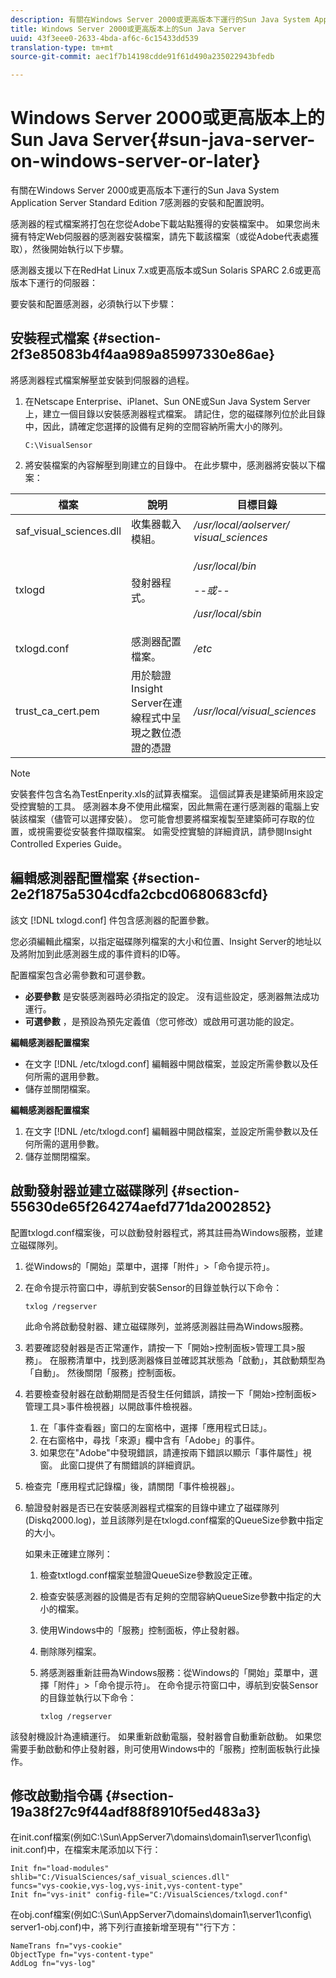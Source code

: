 ```yaml
---
description: 有關在Windows Server 2000或更高版本下運行的Sun Java System Application Server Standard Edition 7感測器的安裝和配置說明。
title: Windows Server 2000或更高版本上的Sun Java Server
uuid: 43f3eee0-2633-4bda-af6c-6c15433dd539
translation-type: tm+mt
source-git-commit: aec1f7b14198cdde91f61d490a235022943bfedb

---
```



# Windows Server 2000或更高版本上的Sun Java Server{#sun-java-server-on-windows-server-or-later}

有關在Windows Server 2000或更高版本下運行的Sun Java System Application Server Standard Edition 7感測器的安裝和配置說明。

感測器的程式檔案將打包在您從Adobe下載站點獲得的安裝檔案中。 如果您尚未擁有特定Web伺服器的感測器安裝檔案，請先下載該檔案（或從Adobe代表處獲取），然後開始執行以下步驟。

感測器支援以下在RedHat Linux 7.x或更高版本或Sun Solaris SPARC 2.6或更高版本下運行的伺服器：

要安裝和配置感測器，必須執行以下步驟：

## 安裝程式檔案 {#section-2f3e85083b4f4aa989a85997330e86ae}

將感測器程式檔案解壓並安裝到伺服器的過程。

1. 在Netscape Enterprise、iPlanet、Sun ONE或Sun Java System Server上，建立一個目錄以安裝感測器程式檔案。 請記住，您的磁碟隊列位於此目錄中，因此，請確定您選擇的設備有足夠的空間容納所需大小的隊列。

   ```
   C:\VisualSensor
   ```

1. 將安裝檔案的內容解壓到剛建立的目錄中。 在此步驟中，感測器將安裝以下檔案：

<table id="table_ABFF5F92271B4F3CB0AC68DAB6A5709F"> 
 <thead> 
  <tr> 
   <th colname="col1" class="entry"> 檔案 </th> 
   <th colname="col2" class="entry"> 說明 </th> 
   <th colname="col3" class="entry"> 目標目錄 </th> 
  </tr> 
 </thead>
 <tbody> 
  <tr> 
   <td colname="col1"> saf_visual_sciences.dll </td> 
   <td colname="col2"> 收集器載入模組。 </td> 
   <td colname="col3"> <i>/usr/local/aolserver/ visual_sciences</i> </td> 
  </tr> 
  <tr> 
   <td colname="col1"> <p>txlogd </p> </td> 
   <td colname="col2"> 發射器程式。 </td> 
   <td colname="col3"> <p><i>/usr/local/bin</i> </p> <p><i>--或--</i> </p> <p><i>/usr/local/sbin</i> </p> </td> 
  </tr> 
  <tr> 
   <td colname="col1"> txlogd.conf </td> 
   <td colname="col2"> 感測器配置檔案。 </td> 
   <td colname="col3"> <i>/etc</i> </td> 
  </tr> 
  <tr> 
   <td colname="col1"> trust_ca_cert.pem </td> 
   <td colname="col2"> 用於驗證Insight Server在連線程式中呈現之數位憑證的憑證 </td> 
   <td colname="col3"> <i>/usr/local/visual_sciences</i> </td> 
  </tr> 
 </tbody> 
</table>

>[!NOTE]
>
>安裝套件包含名為TestEnperity.xls的試算表檔案。 這個試算表是建築師用來設定受控實驗的工具。 感測器本身不使用此檔案，因此無需在運行感測器的電腦上安裝該檔案（儘管可以選擇安裝）。 您可能會想要將檔案複製至建築師可存取的位置，或視需要從安裝套件擷取檔案。 如需受控實驗的詳細資訊，請參閱Insight Controlled Experies Guide。

## 編輯感測器配置檔案 {#section-2e2f1875a5304cdfa2cbcd0680683cfd}

該文 [!DNL txlogd.conf] 件包含感測器的配置參數。

您必須編輯此檔案，以指定磁碟隊列檔案的大小和位置、Insight Server的地址以及將附加到此感測器生成的事件資料的ID等。

配置檔案包含必需參數和可選參數。

* **必要參數** 是安裝感測器時必須指定的設定。 沒有這些設定，感測器無法成功運行。
* **可選參數** ，是預設為預先定義值（您可修改）或啟用可選功能的設定。

**編輯感測器配置檔案**

* 在文字 [!DNL /etc/txlogd.conf] 編輯器中開啟檔案，並設定所需參數以及任何所需的選用參數。
* 儲存並關閉檔案。

**編輯感測器配置檔案**

1. 在文字 [!DNL /etc/txlogd.conf] 編輯器中開啟檔案，並設定所需參數以及任何所需的選用參數。
1. 儲存並關閉檔案。

## 啟動發射器並建立磁碟隊列 {#section-55630de65f264274aefd771da2002852}

配置txlogd.conf檔案後，可以啟動發射器程式，將其註冊為Windows服務，並建立磁碟隊列。

1. 從Windows的「開始」菜單中，選擇「附件」>「命令提示符」。
1. 在命令提示符窗口中，導航到安裝Sensor的目錄並執行以下命令：

   ```
   txlog /regserver
   ```

   此命令將啟動發射器、建立磁碟隊列，並將感測器註冊為Windows服務。

1. 若要確認發射器是否正常運作，請按一下「開始>控制面板>管理工具>服務」。 在服務清單中，找到感測器條目並確認其狀態為「啟動」，其啟動類型為「自動」。 然後關閉「服務」控制面板。
1. 若要檢查發射器在啟動期間是否發生任何錯誤，請按一下「開始>控制面板>管理工具>事件檢視器」以開啟事件檢視器。

   1. 在「事件查看器」窗口的左窗格中，選擇「應用程式日誌」。
   1. 在右窗格中，尋找「來源」欄中含有「Adobe」的事件。
   1. 如果您在&quot;Adobe&quot;中發現錯誤，請連按兩下錯誤以顯示「事件屬性」視窗。 此窗口提供了有關錯誤的詳細資訊。

1. 檢查完「應用程式記錄檔」後，請關閉「事件檢視器」。
1. 驗證發射器是否已在安裝感測器程式檔案的目錄中建立了磁碟隊列(Diskq2000.log)，並且該隊列是在txlogd.conf檔案的QueueSize參數中指定的大小。

   如果未正確建立隊列：

   1. 檢查txtlogd.conf檔案並驗證QueueSize參數設定正確。
   1. 檢查安裝感測器的設備是否有足夠的空間容納QueueSize參數中指定的大小的檔案。
   1. 使用Windows中的「服務」控制面板，停止發射器。
   1. 刪除隊列檔案。
   1. 將感測器重新註冊為Windows服務：從Windows的「開始」菜單中，選擇「附件」>「命令提示符」。 在命令提示符窗口中，導航到安裝Sensor的目錄並執行以下命令：

      ```
      txlog /regserver
      ```

該發射機設計為連續運行。 如果重新啟動電腦，發射器會自動重新啟動。 如果您需要手動啟動和停止發射器，則可使用Windows中的「服務」控制面板執行此操作。

## 修改啟動指令碼 {#section-19a38f27c9f44adf88f8910f5ed483a3}

在init.conf檔案(例如C:\Sun\AppServer7\domains\domain1\server1\config\ init.conf)中，在檔案末尾添加以下行：

```
Init fn="load-modules" shlib="C:/VisualSciences/saf_visual_sciences.dll" 
funcs="vys-cookie,vys-log,vys-init,vys-content-type" 
Init fn="vys-init" config-file="C:/VisualSciences/txlogd.conf"
```

在obj.conf檔案(例如C:\Sun\AppServer7\domains\domain1\server1\config\ server1-obj.conf)中，將下列行直接新增至現有&quot;<Object name="default">&quot;行下方：

```
NameTrans fn="vys-cookie" 
ObjectType fn="vys-content-type" 
AddLog fn="vys-log"
```

